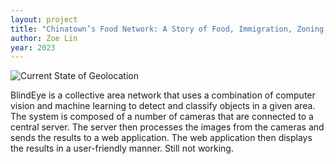 ```yaml
---
layout: project
title: "Chinatown’s Food Network: A Story of Food, Immigration, Zoning, & Informality"
author: Zoe Lin
year: 2023
---
```


![Current State of Geolocation](/img/currentState_blindeye)

BlindEye is a collective area network that uses a combination of computer vision and machine learning to detect and classify objects in a given area. The system is composed of a number of cameras that are connected to a central server. The server then processes the images from the cameras and sends the results to a web application. The web application then displays the results in a user-friendly manner. Still not working.
